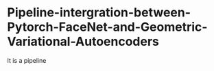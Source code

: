 # Pipeline-intergration-between-Pytorch-FaceNet-and-Geometric-Variational-Autoencoders
It is a pipeline
